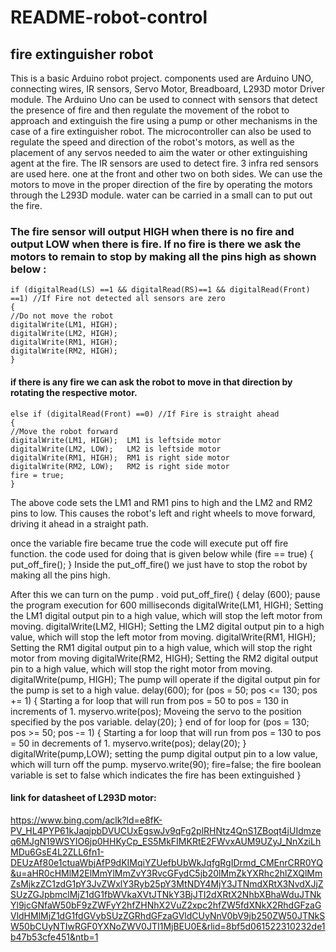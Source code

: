# README-robot-control

## fire extinguisher robot

This is a basic Arduino robot project. components used are Arduino UNO, connecting wires, IR sensors, Servo Motor, Breadboard, L293D motor Driver module.
The Arduino Uno can be used to connect with sensors that detect the presence of fire and then regulate the movement of the robot to approach and extinguish the fire using a pump or other mechanisms in the case of a fire extinguisher robot. The microcontroller can also be used to regulate the speed and direction of the robot's motors, as well as the placement of any servos needed to aim the water or other extinguishing agent at the fire.
The IR sensors are used to detect fire. 3 infra red sensors are used here. one at the front and other two on both sides.
We can use the motors to move in the proper direction of the fire by operating the motors through the L293D module. water can be carried in a small can to put out the fire.
### The fire sensor will output HIGH when there is no fire and output LOW when there is fire. If no fire is there we ask the motors to remain to stop by making all the pins high as shown below :
    if (digitalRead(LS) ==1 && digitalRead(RS)==1 && digitalRead(Front) ==1) //If Fire not detected all sensors are zero
    {
    //Do not move the robot
    digitalWrite(LM1, HIGH);
    digitalWrite(LM2, HIGH);
    digitalWrite(RM1, HIGH);
    digitalWrite(RM2, HIGH);
    }
#### if there is any fire we can ask the robot to move in that direction by rotating the respective motor.
    else if (digitalRead(Front) ==0) //If Fire is straight ahead
    {
    //Move the robot forward
    digitalWrite(LM1, HIGH);  LM1 is leftside motor
    digitalWrite(LM2, LOW);   LM2 is leftside motor
    digitalWrite(RM1, HIGH);  RM1 is right side motor 
    digitalWrite(RM2, LOW);   RM2 is right side motor
    fire = true;
    }
The above code sets the LM1 and RM1 pins to high and the LM2 and RM2 pins to low. This causes the robot's left and right wheels to move forward, driving it ahead in a straight path.

once the variable fire became true the code will execute put off fire function. the code used for doing that is given below
while (fire == true)
     {
      put_off_fire();
     }
Inside the put_off_fire() we just have to stop the robot by making all the pins high. 
 
 After this we can turn on the pump .
void put_off_fire()
{
     delay (600);               pause the program execution for 600 milliseconds
    digitalWrite(LM1, HIGH);    Setting the LM1 digital output pin to a high value, which will stop the left motor from moving.
    digitalWrite(LM2, HIGH);    Setting the LM2 digital output pin to a high value, which will stop the left motor from moving.
    digitalWrite(RM1, HIGH);    Setting the RM1 digital output pin to a high value, which will stop the right motor from moving
    digitalWrite(RM2, HIGH);    Setting the RM2 digital output pin to a high value, which will stop the right motor from moving.
   digitalWrite(pump, HIGH);    The pump will operate if the digital output pin for the pump is set to a high value.
   delay(600); 
    for (pos = 50; pos <= 130; pos += 1) {      Starting a for loop that will run from pos = 50 to pos = 130 in increments of 1.
    myservo.write(pos);                         Moveing the servo to the position specified by the pos variable.
    delay(20); 
  }                                             end of for loop
 for (pos = 130; pos >= 50; pos -= 1) {          Starting a for loop that will run from pos = 130 to pos = 50 in decrements of 1.
    myservo.write(pos);
    delay(20);
  }
  digitalWrite(pump,LOW); setting the pump digital output pin to a low value, which will turn off the pump.
  myservo.write(90);
    fire=false;     the fire boolean variable is set to false which indicates the fire has been extinguished
}


#### link for datasheet of L293D motor:
https://www.bing.com/aclk?ld=e8fK-PV_HL4PYP61kJaqjpbDVUCUxEgswJv9qFg2plRHNtz4QnS1ZBoqt4jUIdmzeq6MJgN19WSYIO6jp0HHKyCp_ES5MkFIMKRtE2FWvxAUM9UZyJ_NnXziLhMDu6GsE4L2ZLL6fn1-DEUzAf80e1ctuaWbjAfP9dKIMqiYZUefbUbWkJqfgRgIDrmd_CMEnrCRR0YQ&u=aHR0cHMlM2ElMmYlMmZvY3RvcGFydC5jb20lMmZkYXRhc2hlZXQlMmZsMjkzZC1zdG1pY3JvZWxlY3Ryb25pY3MtNDY4MjY3JTNmdXRtX3NvdXJjZSUzZGJpbmclMjZ1dG1fbWVkaXVtJTNkY3BjJTI2dXRtX2NhbXBhaWduJTNkYl9jcGNfaW50bF9zZWFyY2hfZHNhX2VuZ2xpc2hfZW5fdXNkX2RhdGFzaGVldHMlMjZ1dG1fdGVybSUzZGRhdGFzaGVldCUyNnV0bV9jb250ZW50JTNkSW50bCUyNTIwRGF0YXNoZWV0JTI1MjBEU0E&rlid=8bf5d061522310232de1b47b53cfe451&ntb=1
